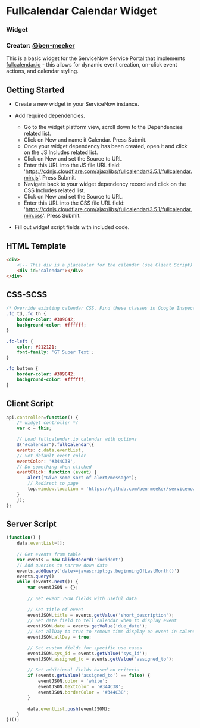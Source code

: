 # Fullcalendar Calendar Widget

### Widget

### Creator: [@ben-meeker](https://github.com/ben-meeker)

This is a basic widget for the ServiceNow Service Portal that implements [fullcalendar.io](https://fullcalendar.io) - this allows for dynamic event creation, on-click event actions, and calendar styling.

## Getting Started
* Create a new widget in your ServiceNow instance.
* Add required dependencies.

    -  Go to the widget platform view, scroll down to the Dependencies related list.
    -   Click on New and name it Calendar. Press Submit.
    -   Once your widget dependency has been created, open it and click on the JS Includes related list.
    -   Click on New and set the Source to URL
    -   Enter this URL into the JS file URL field: 'https://cdnjs.cloudflare.com/ajax/libs/fullcalendar/3.5.1/fullcalendar.min.js'. Press Submit.
    -   Navigate back to your widget dependency record and click on the CSS Includes related list.
    -   Click on New and set the Source to URL.
    -   Enter this URL into the CSS file URL field: 'https://cdnjs.cloudflare.com/ajax/libs/fullcalendar/3.5.1/fullcalendar.min.css'. Press Submit.

* Fill out widget script fields with included code.
  
## HTML Template
```html
<div>
    <!-- This div is a placeholer for the calendar (see Client Script) -->
    <div id="calendar"></div>
</div>
```         

## CSS-SCSS
```css    
/* Override existing calendar CSS. Find these classes in Google Inspect */
.fc td,.fc th {
    border-color: #309C42;
    background-color: #ffffff;
}

.fc-left {
    color: #212121;
    font-family: 'GT Super Text';
}

.fc button {
    border-color: #309C42;
    background-color: #ffffff;
}
```
  

## Client Script
```javascript
api.controller=function() {
    /* widget controller */
    var c = this;

    // Load fullcalendar.io calendar with options
    $("#calendar").fullCalendar({
    events: c.data.eventList,
    // Set default event color
    eventColor: '#344C38',
    // Do something when clicked
    eventClick: function (event) {
        alert("Give some sort of alert/message");
        // Redirect to page
        top.window.location = 'https://github.com/ben-meeker/servicenow-calendar-widget';
    }
    });
};
```

## Server Script
```javascript
(function() {
    data.eventList=[];
    
    // Get events from table
    var events = new GlideRecord('incident')
    // Add queries to narrow down data
    events.addQuery('date>=javascript:gs.beginningOfLastMonth()')
    events.query()
    while (events.next()) {
        var eventJSON = {};
        
        // Set event JSON fields with useful data
    
        // Set title of event
        eventJSON.title = events.getValue('short_description');
        // Set date field to tell calendar when to display event
        eventJSON.date = events.getValue('due_date');
        // Set allDay to true to remove time display on event in calendar
        eventJSON.allDay = true;

        // Set custom fields for specific use cases
        eventJSON.sys_id = events.getValue('sys_id');
        eventJSON.assigned_to = events.getValue('assigned_to');
        
        // Set additional fields based on criteria
        if (events.getValue('assigned_to') == false) {
            eventJSON.color = 'white';
            eventJSON.textColor = '#344C38';
            eventJSON.borderColor = '#344C38';
        }
            
        data.eventList.push(eventJSON);
    }
})();
```